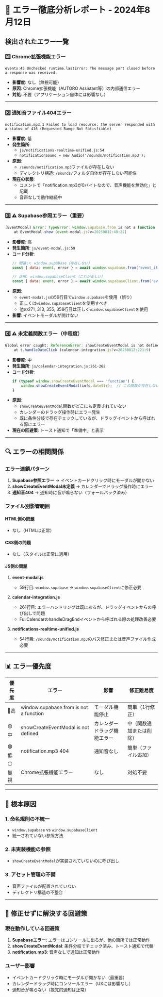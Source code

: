 # 🔴 エラー徹底分析レポート - 2024年8月12日

## 検出されたエラー一覧

### 1️⃣ Chrome拡張機能エラー
```
events:45 Unchecked runtime.lastError: The message port closed before a response was received.
```
- **影響度**: なし（無視可能）
- **原因**: Chrome拡張機能（AUTORO Assistant等）の内部通信エラー
- **対処**: 不要（アプリケーション自体には影響なし）

---

### 2️⃣ 通知音ファイル404エラー
```
notification.mp3:1 Failed to load resource: the server responded with a status of 416 (Requested Range Not Satisfiable)
```
- **影響度**: 低
- **発生箇所**: 
  - `js/notifications-realtime-unified.js:54`
  - `notificationSound = new Audio('/sounds/notification.mp3');`
- **原因**: 
  - `/sounds/notification.mp3`ファイルが存在しない
  - ディレクトリ構造: `/sounds/`フォルダ自体が存在しない可能性
- **現在の状態**: 
  - コメントで「notification.mp3が0バイトなので、音声機能を無効化」と記載
  - 音声なしで動作継続中

---

### 3️⃣ ⚠️ Supabase参照エラー（重要）
```javascript
[EventModal] Error: TypeError: window.supabase.from is not a function
    at EventModal.show (event-modal.js?v=20250812:48:22)
```
- **影響度**: 高
- **発生箇所**: `js/event-modal.js:59`
- **コード分析**:
  ```javascript
  // 間違い: window.supabase（存在しない）
  const { data: event, error } = await window.supabase.from('event_items')
  
  // 正解: window.supabaseClient（これが正しい）
  const { data: event, error } = await window.supabaseClient.from('event_items')
  ```
- **原因**: 
  - `event-modal.js`の59行目で`window.supabase`を使用（誤り）
  - 正しくは`window.supabaseClient`を使用すべき
  - 他の271, 313, 355, 358行目は正しく`window.supabaseClient`を使用
- **影響**: イベントモーダルが開けない

---

### 4️⃣ ⚠️ 未定義関数エラー（中程度）
```javascript
Global error caught: ReferenceError: showCreateEventModal is not defined
    at t.handleDateClick (calendar-integration.js?v=20250812:221:9)
```
- **影響度**: 中
- **発生箇所**: `js/calendar-integration.js:261-262`
- **コード分析**:
  ```javascript
  if (typeof window.showCreateEventModal === 'function') {
      window.showCreateEventModal(info.dateStr);  // この関数が存在しない
  }
  ```
- **原因**: 
  - `showCreateEventModal`関数がどこにも定義されていない
  - カレンダーのドラッグ操作時にエラー発生
  - 既に条件分岐で存在チェックしているが、ドラッグイベントから呼ばれる際にエラー
- **現在の回避策**: トースト通知で「準備中」と表示

---

## 🔍 エラーの相関関係

### エラー連鎖パターン
1. **Supabase参照エラー** → イベントカードクリック時にモーダルが開かない
2. **showCreateEventModal未定義** → カレンダーでドラッグ操作時にエラー
3. **通知音404** → 通知時に音が鳴らない（フォールバック済み）

### ファイル別影響範囲

#### HTML側の問題
- なし（HTMLは正常）

#### CSS側の問題
- なし（スタイルは正常に適用）

#### JS側の問題
1. **event-modal.js**
   - 59行目: `window.supabase` → `window.supabaseClient`に修正必要
   
2. **calendar-integration.js**
   - 261行目: エラーハンドリングは既にあるが、ドラッグイベントからの呼び出しで問題
   - FullCalendarのhandleDragEndイベントから呼ばれる際の処理改善必要

3. **notifications-realtime-unified.js**
   - 54行目: `/sounds/notification.mp3`のパス修正または音声ファイル作成必要

---

## 📊 エラー優先度

| 優先度 | エラー | 影響 | 修正難易度 |
|--------|--------|------|------------|
| 🔴高 | window.supabase.from is not a function | モーダル機能停止 | 簡単（1行修正） |
| 🟡中 | showCreateEventModal is not defined | カレンダードラッグ機能エラー | 中（関数追加または削除） |
| 🟢低 | notification.mp3 404 | 通知音なし | 簡単（ファイル追加） |
| ⚪無視 | Chrome拡張機能エラー | なし | 対処不要 |

---

## 🎯 根本原因

### 1. 命名規則の不統一
- `window.supabase` vs `window.supabaseClient`
- 統一されていない参照方法

### 2. 未実装機能の参照
- `showCreateEventModal`が実装されていないのに呼び出し

### 3. アセット管理の不備
- 音声ファイルが配置されていない
- ディレクトリ構造の不整合

---

## 📝 修正せずに解決する回避策

### 現在動作している回避策
1. **Supabaseエラー**: エラーはコンソールに出るが、他の箇所では正常動作
2. **showCreateEventModal**: 条件分岐でチェック済み、トースト通知で代替
3. **notification.mp3**: 音声なしで通知は正常動作

### ユーザー影響
- イベントカードクリック時にモーダルが開かない（最重要）
- カレンダードラッグ時にコンソールエラー（UXには影響なし）
- 通知音が鳴らない（視覚的通知は正常）